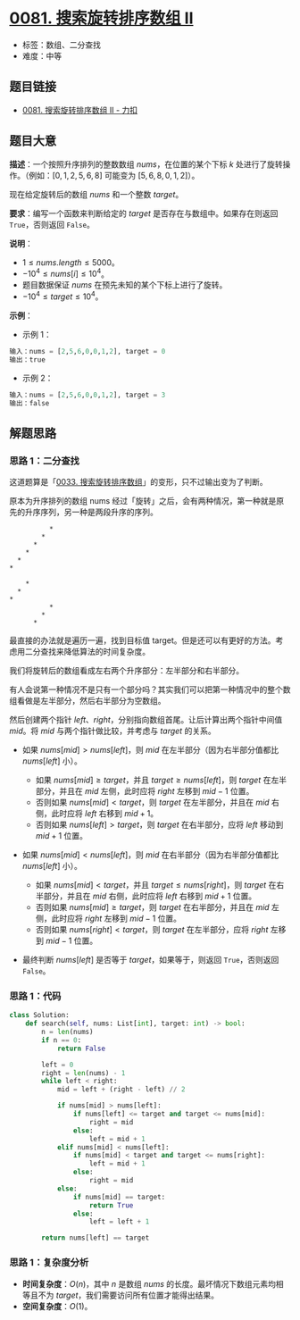 # [0081. 搜索旋转排序数组 II](https://leetcode.cn/problems/search-in-rotated-sorted-array-ii/)

- 标签：数组、二分查找
- 难度：中等

## 题目链接

- [0081. 搜索旋转排序数组 II - 力扣](https://leetcode.cn/problems/search-in-rotated-sorted-array-ii/)

## 题目大意

**描述**：一个按照升序排列的整数数组 $nums$，在位置的某个下标 $k$ 处进行了旋转操作。（例如：$[0, 1, 2, 5, 6, 8]$ 可能变为 $[5, 6, 8, 0, 1, 2]$）。

现在给定旋转后的数组 $nums$ 和一个整数 $target$。

**要求**：编写一个函数来判断给定的 $target$ 是否存在与数组中。如果存在则返回 `True`，否则返回 `False`。

**说明**：

- $1 \le nums.length \le 5000$。
- $-10^4 \le nums[i] \le 10^4$。
- 题目数据保证 $nums$ 在预先未知的某个下标上进行了旋转。
- $-10^4 \le target \le 10^4$。

**示例**：

- 示例 1：

```python
输入：nums = [2,5,6,0,0,1,2], target = 0
输出：true
```

- 示例 2：

```python
输入：nums = [2,5,6,0,0,1,2], target = 3
输出：false
```

## 解题思路

### 思路 1：二分查找

这道题算是「[0033. 搜索旋转排序数组](https://leetcode.cn/problems/search-in-rotated-sorted-array/)」的变形，只不过输出变为了判断。

原本为升序排列的数组 nums 经过「旋转」之后，会有两种情况，第一种就是原先的升序序列，另一种是两段升序的序列。

```
          *
        *
      *
    *
  *
*
```

```
    *
  *
*
          *
        *
      *
```

最直接的办法就是遍历一遍，找到目标值 target。但是还可以有更好的方法。考虑用二分查找来降低算法的时间复杂度。

我们将旋转后的数组看成左右两个升序部分：左半部分和右半部分。

有人会说第一种情况不是只有一个部分吗？其实我们可以把第一种情况中的整个数组看做是左半部分，然后右半部分为空数组。

然后创建两个指针 $left$、$right$，分别指向数组首尾。让后计算出两个指针中间值 $mid$。将 $mid$ 与两个指针做比较，并考虑与 $target$ 的关系。

- 如果 $nums[mid] > nums[left]$，则 $mid$ 在左半部分（因为右半部分值都比 $nums[left]$ 小）。
  - 如果 $nums[mid] \ge target$，并且 $target \ge nums[left]$，则 $target$ 在左半部分，并且在 $mid$ 左侧，此时应将 $right$ 左移到 $mid - 1$ 位置。
  - 否则如果 $nums[mid] < target$，则 $target$ 在左半部分，并且在 $mid$ 右侧，此时应将 $left$ 右移到 $mid + 1$。
  - 否则如果 $nums[left] > target$，则 $target$ 在右半部分，应将 $left$ 移动到 $mid + 1$ 位置。

- 如果 $nums[mid] < nums[left]$，则 $mid$ 在右半部分（因为右半部分值都比 $nums[left]$ 小）。
  - 如果 $nums[mid] < target$，并且 $target \le nums[right]$，则 $target$ 在右半部分，并且在 $mid$ 右侧，此时应将 $left$ 右移到 $mid + 1$ 位置。
  - 否则如果 $nums[mid] \ge target$，则 $target$ 在右半部分，并且在 $mid$ 左侧，此时应将 $right$ 左移到 $mid - 1$ 位置。
  - 否则如果 $nums[right] < target$，则 $target$ 在左半部分，应将 $right$ 左移到 $mid - 1$ 位置。
- 最终判断 $nums[left]$ 是否等于 $target$，如果等于，则返回 `True`，否则返回 `False`。

### 思路 1：代码

```python
class Solution:
    def search(self, nums: List[int], target: int) -> bool:
        n = len(nums)
        if n == 0:
            return False

        left = 0
        right = len(nums) - 1
        while left < right:
            mid = left + (right - left) // 2

            if nums[mid] > nums[left]:
                if nums[left] <= target and target <= nums[mid]:
                    right = mid
                else:
                    left = mid + 1
            elif nums[mid] < nums[left]:
                if nums[mid] < target and target <= nums[right]:
                    left = mid + 1
                else:
                    right = mid
            else:
                if nums[mid] == target:
                    return True
                else:
                    left = left + 1

        return nums[left] == target
```

### 思路 1：复杂度分析

- **时间复杂度**：$O(n)$，其中 $n$ 是数组 $nums$ 的长度。最坏情况下数组元素均相等且不为 $target$，我们需要访问所有位置才能得出结果。
- **空间复杂度**：$O(1)$。

